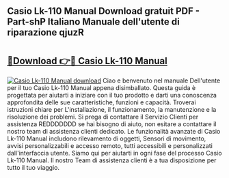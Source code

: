 ## Casio Lk-110 Manual Download gratuit PDF - Part-shP Italiano Manuale dell'utente di riparazione qjuzR

# <h2><a href="http://dfe7oih.blite.top/?on=Casio+Lk-110+Manual">🔗Download 👉🔴 Casio Lk-110 Manual</a></h2>

[![Casio Lk-110 Manual download](https://i.imgur.com/lujVjoI.png)](http://dfe7oih.blite.top/?on=Casio+Lk-110+Manual)
Ciao e benvenuto nel manuale Dell'utente per il tuo Casio Lk-110 Manual appena disimballato. Questa guida è progettata per aiutarti a iniziare con il tuo prodotto e darti una conoscenza approfondita delle sue caratteristiche, funzioni e capacità. Troverai istruzioni chiare per L'installazione, il funzionamento, la manutenzione e la risoluzione dei problemi. Si prega di contattare il Servizio Clienti per assistenza REDDDDDDD se hai bisogno di aiuto, non esitare a contattare il nostro team di assistenza clienti dedicato. Le funzionalità avanzate di Casio Lk-110 Manual includono rilevamento di oggetti, Sensori di movimento, avvisi personalizzabili e accesso remoto, tutti accessibili e personalizzati dall'interfaccia utente. Siamo qui per aiutarti in ogni fase del processo Casio Lk-110 Manual. Il nostro Team di assistenza clienti è a tua disposizione per tutto il tuo viaggio.
